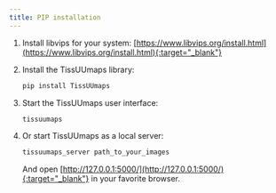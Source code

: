 ```yaml
---
title: PIP installation
---
```


1. Install libvips for your system: [https://www.libvips.org/install.html](https://www.libvips.org/install.html){:target="_blank"}

1. Install the TissUUmaps library:
    ```bash
	pip install TissUUmaps
    ```

1. Start the TissUUmaps user interface:
    ```bash
	tissuumaps
    ```

1. Or start TissUUmaps as a local server:
    ```bash
	tissuumaps_server path_to_your_images
    ```
    And open [http://127.0.0.1:5000/](http://127.0.0.1:5000/){:target="_blank"} in your favorite browser.
